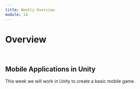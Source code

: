```yaml
---
title: Weekly Overview
module: 14
---
```


# Overview


<br />


## Mobile Applications in Unity

This week we will work in Unity to create a basic mobile game.
